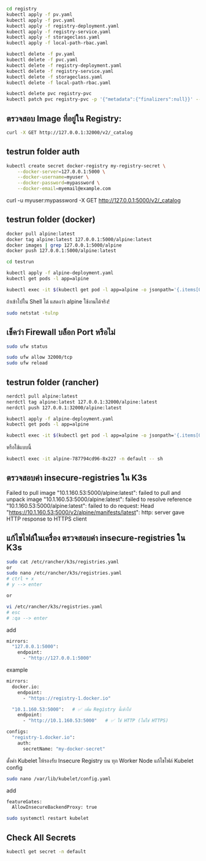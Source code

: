 ```bash
cd registry
kubectl apply -f pv.yaml
kubectl apply -f pvc.yaml
kubectl apply -f registry-deployment.yaml
kubectl apply -f registry-service.yaml
kubectl apply -f storageclass.yaml
kubectl apply -f local-path-rbac.yaml

kubectl delete -f pv.yaml
kubectl delete -f pvc.yaml
kubectl delete -f registry-deployment.yaml
kubectl delete -f registry-service.yaml
kubectl delete -f storageclass.yaml
kubectl delete -f local-path-rbac.yaml
```


```bash
kubectl delete pvc registry-pvc
kubectl patch pvc registry-pvc -p '{"metadata":{"finalizers":null}}' --type=mergekubectl patch pvc registry-pvc -p '{"metadata":{"finalizers":null}}' --type=merge
```

## ตรวจสอบ Image ที่อยู่ใน Registry:
```bash
curl -X GET http://127.0.0.1:32000/v2/_catalog
```
## testrun folder auth
```bash
kubectl create secret docker-registry my-registry-secret \
    --docker-server=127.0.0.1:5000 \
    --docker-username=myuser \
    --docker-password=mypassword \
    --docker-email=myemail@example.com
```
curl -u myuser:mypassword -X GET http://127.0.0.1:5000/v2/_catalog


## testrun folder (docker)
```bash
docker pull alpine:latest
docker tag alpine:latest 127.0.0.1:5000/alpine:latest
docker images | grep 127.0.0.1:5000/alpine
docker push 127.0.0.1:5000/alpine:latest

cd testrun

kubectl apply -f alpine-deployment.yaml
kubectl get pods -l app=alpine

kubectl exec -it $(kubectl get pod -l app=alpine -o jsonpath='{.items[0].metadata.name}') -- sh
```
ถ้าเข้าไปใน Shell ได้ แสดงว่า alpine ใช้งานได้จริง!

```bash
sudo netstat -tulnp
```

## เช็คว่า Firewall บล็อก Port หรือไม่
```bash
sudo ufw status
```
```bash
sudo ufw allow 32000/tcp
sudo ufw reload
```

## testrun folder (rancher)
```bash
nerdctl pull alpine:latest
nerdctl tag alpine:latest 127.0.0.1:32000/alpine:latest
nerdctl push 127.0.0.1:32000/alpine:latest

kubectl apply -f alpine-deployment.yaml
kubectl get pods -l app=alpine

kubectl exec -it $(kubectl get pod -l app=alpine -o jsonpath='{.items[0].metadata.name}') -- sh
```
หรือใช้แบบนี้
```bash
kubectl exec -it alpine-787794cd96-8x227 -n default -- sh
```

## ตรวจสอบค่า insecure-registries ใน K3s
Failed to pull image 
"10.1.160.53:5000/alpine:latest": failed to pull and unpack image 
"10.1.160.53:5000/alpine:latest": failed to resolve reference 
"10.1.160.53:5000/alpine:latest": failed to do request: Head "https://10.1.160.53:5000/v2/alpine/manifests/latest": 
http: server gave HTTP response to HTTPS client

## แก้ไขไฟล์ในเครื่อง ตรวจสอบค่า insecure-registries ใน K3s
```bash
sudo cat /etc/rancher/k3s/registries.yaml
or
sudo nano /etc/rancher/k3s/registries.yaml
# ctrl + x
# y --> enter

or

vi /etc/rancher/k3s/registries.yaml
# esc
# :qa --> enter
```
add
```bash
mirrors:
  "127.0.0.1:5000":
    endpoint:
      - "http://127.0.0.1:5000"
```
example
```bash
mirrors:
  docker.io:
    endpoint:
      - "https://registry-1.docker.io"

  "10.1.160.53:5000":   # ✅ เพิ่ม Registry นี้เข้าไป
    endpoint:
      - "http://10.1.160.53:5000"   # ✅ ใช้ HTTP (ไม่ใช่ HTTPS)

configs:
  "registry-1.docker.io":
    auth:
      secretName: "my-docker-secret"
```


ตั้งค่า Kubelet ให้รองรับ Insecure Registry
บน ทุก Worker Node
แก้ไขไฟล์ Kubelet config
```bash
sudo nano /var/lib/kubelet/config.yaml
```
add
```bash
featureGates:
  AllowInsecureBackendProxy: true
```
```bash
sudo systemctl restart kubelet
```

## Check All Secrets
```bash
kubectl get secret -n default
```